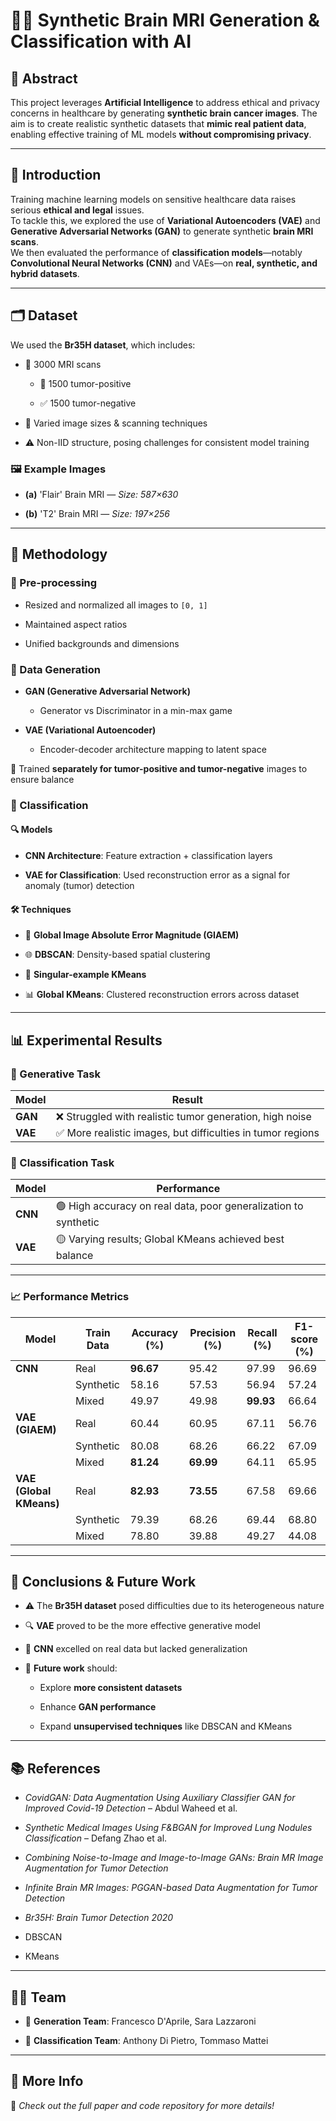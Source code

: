 # 🧠✨ Synthetic Brain MRI Generation & Classification with AI

## 📄 Abstract

This project leverages **Artificial Intelligence** to address ethical and privacy concerns in healthcare by generating **synthetic brain cancer images**. The aim is to create realistic synthetic datasets that **mimic real patient data**, enabling effective training of ML models **without compromising privacy**.

---

## 🧠 Introduction

Training machine learning models on sensitive healthcare data raises serious **ethical and legal** issues.  
To tackle this, we explored the use of **Variational Autoencoders (VAE)** and **Generative Adversarial Networks (GAN)** to generate synthetic **brain MRI scans**.  
We then evaluated the performance of **classification models**—notably **Convolutional Neural Networks (CNN)** and VAEs—on **real, synthetic, and hybrid datasets**.

---

## 🗂️ Dataset

We used the **Br35H dataset**, which includes:

- 🧪 3000 MRI scans
    
    - 🧠 1500 tumor-positive
        
    - ✅ 1500 tumor-negative
        
- 📏 Varied image sizes & scanning techniques
    
- ⚠️ Non-IID structure, posing challenges for consistent model training
    

### 🖼️ Example Images

- **(a)** 'Flair' Brain MRI — _Size: 587×630_
    
- **(b)** 'T2' Brain MRI — _Size: 197×256_
    

---

## 🧪 Methodology

### 🧼 Pre-processing

- Resized and normalized all images to `[0, 1]`
    
- Maintained aspect ratios
    
- Unified backgrounds and dimensions
    

### 🧬 Data Generation

- **GAN (Generative Adversarial Network)**
    
    - Generator vs Discriminator in a min-max game
        
- **VAE (Variational Autoencoder)**
    
    - Encoder-decoder architecture mapping to latent space
        

🔁 Trained **separately for tumor-positive and tumor-negative** images to ensure balance

### 🧠 Classification

#### 🔍 Models

- **CNN Architecture**: Feature extraction + classification layers
    
- **VAE for Classification**: Used reconstruction error as a signal for anomaly (tumor) detection
    

#### 🛠️ Techniques

- 📏 **Global Image Absolute Error Magnitude (GIAEM)**
    
- 🌐 **DBSCAN**: Density-based spatial clustering
    
- 🎯 **Singular-example KMeans**
    
- 📊 **Global KMeans**: Clustered reconstruction errors across dataset
    

---

## 📊 Experimental Results

### 🎨 Generative Task

|Model|Result|
|---|---|
|**GAN**|❌ Struggled with realistic tumor generation, high noise|
|**VAE**|✅ More realistic images, but difficulties in tumor regions|

### 🤖 Classification Task

|Model|Performance|
|---|---|
|**CNN**|🟢 High accuracy on real data, poor generalization to synthetic|
|**VAE**|🟡 Varying results; Global KMeans achieved best balance|

---

### 📈 Performance Metrics

|Model|Train Data|Accuracy (%)|Precision (%)|Recall (%)|F1-score (%)|
|---|---|---|---|---|---|
|**CNN**|Real|**96.67**|95.42|97.99|96.69|
||Synthetic|58.16|57.53|56.94|57.24|
||Mixed|49.97|49.98|**99.93**|66.64|
|**VAE (GIAEM)**|Real|60.44|60.95|67.11|56.76|
||Synthetic|80.08|68.26|66.22|67.09|
||Mixed|**81.24**|**69.99**|64.11|65.95|
|**VAE (Global KMeans)**|Real|**82.93**|**73.55**|67.58|69.66|
||Synthetic|79.39|68.26|69.44|68.80|
||Mixed|78.80|39.88|49.27|44.08|

---

## 🧾 Conclusions & Future Work

- ⚠️ The **Br35H dataset** posed difficulties due to its heterogeneous nature
    
- 🔍 **VAE** proved to be the more effective generative model
    
- 🧠 **CNN** excelled on real data but lacked generalization
    
- 🔬 **Future work** should:
    
    - Explore **more consistent datasets**
        
    - Enhance **GAN performance**
        
    - Expand **unsupervised techniques** like DBSCAN and KMeans
        

---

## 📚 References

- _CovidGAN: Data Augmentation Using Auxiliary Classifier GAN for Improved Covid-19 Detection_ – Abdul Waheed et al.
    
- _Synthetic Medical Images Using F&BGAN for Improved Lung Nodules Classification_ – Defang Zhao et al.
    
- _Combining Noise-to-Image and Image-to-Image GANs: Brain MR Image Augmentation for Tumor Detection_
    
- _Infinite Brain MR Images: PGGAN-based Data Augmentation for Tumor Detection_
    
- _Br35H: Brain Tumor Detection 2020_
    
- DBSCAN
    
- KMeans
    

---

## 👨‍💻 Team

- 🧬 **Generation Team**: Francesco D'Aprile, Sara Lazzaroni
    
- 🔎 **Classification Team**: Anthony Di Pietro, Tommaso Mattei
    

---

## 📎 More Info

🔗 _Check out the full paper and code repository for more details!_
